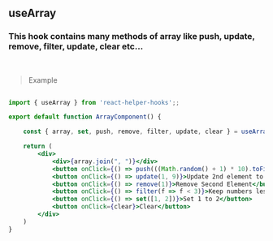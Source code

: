 ## useArray

### This hook contains many methods of array like push, update, remove, filter, update, clear etc...

<br />

> Example

```jsx
 
import { useArray } from 'react-helper-hooks';;

export default function ArrayComponent() {

    const { array, set, push, remove, filter, update, clear } = useArray([1, 2, 3, 4, 5, 6])

    return (
        <div>
            <div>{array.join(", ")}</div>
            <button onClick={() => push(((Math.random() + 1) * 10).toFixed(0))}>Add random number</button>
            <button onClick={() => update(1, 9)}>Update 2nd element to 9</button>
            <button onClick={() => remove(1)}>Remove Second Element</button>
            <button onClick={() => filter(f => f < 3)}>Keep numbers less than 3</button>
            <button onClick={() => set([1, 2])}>Set 1 to 2</button>
            <button onClick={clear}>Clear</button>
        </div>
    )
}

```
